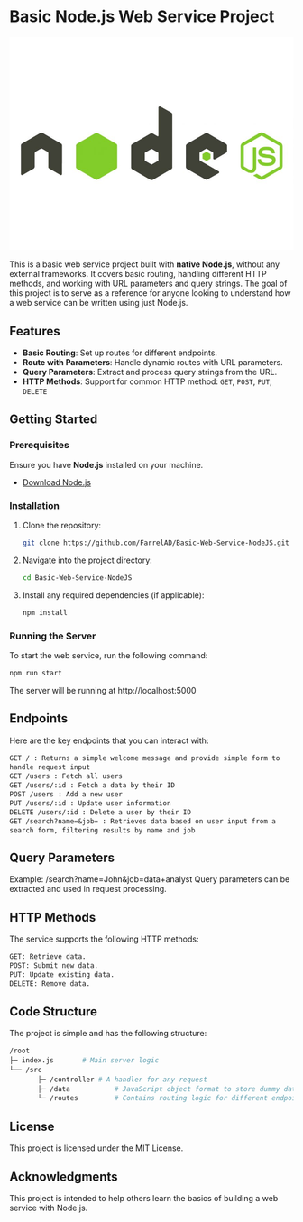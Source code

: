 # Basic Node.js Web Service Project

![NodeJS](docs/img/nodejs.jpg)

This is a basic web service project built with **native Node.js**, without any external frameworks. It covers basic routing, handling different HTTP methods, and working with URL parameters and query strings. The goal of this project is to serve as a reference for anyone looking to understand how a web service can be written using just Node.js.

## Features

- **Basic Routing**: Set up routes for different endpoints.
- **Route with Parameters**: Handle dynamic routes with URL parameters.
- **Query Parameters**: Extract and process query strings from the URL.
- **HTTP Methods**: Support for common HTTP method: `GET`, `POST`, `PUT`, `DELETE`

## Getting Started

### Prerequisites

Ensure you have **Node.js** installed on your machine.

- [Download Node.js](https://nodejs.org/en/download/)

### Installation

1. Clone the repository:
    ```bash
    git clone https://github.com/FarrelAD/Basic-Web-Service-NodeJS.git
    ```
2. Navigate into the project directory:
    ```bash
    cd Basic-Web-Service-NodeJS
    ```
3. Install any required dependencies (if applicable):
    ```bash
    npm install
    ```

### Running the Server

To start the web service, run the following command:

```bash
npm run start
```
The server will be running at http://localhost:5000

## Endpoints
Here are the key endpoints that you can interact with:

```
GET / : Returns a simple welcome message and provide simple form to handle request input
GET /users : Fetch all users
GET /users/:id : Fetch a data by their ID
POST /users : Add a new user
PUT /users/:id : Update user information
DELETE /users/:id : Delete a user by their ID
GET /search?name=&job= : Retrieves data based on user input from a search form, filtering results by name and job
```

## Query Parameters
Example: /search?name=John&job=data+analyst
Query parameters can be extracted and used in request processing.

## HTTP Methods
The service supports the following HTTP methods:

```
GET: Retrieve data.
POST: Submit new data.
PUT: Update existing data.
DELETE: Remove data.
```

## Code Structure
The project is simple and has the following structure:

```bash
/root
├─ index.js       # Main server logic
└── /src
       ├─ /controller # A handler for any request
       ├─ /data           # JavaScript object format to store dummy data
       └─ /routes         # Contains routing logic for different endpoints
```

## License
This project is licensed under the MIT License.

## Acknowledgments
This project is intended to help others learn the basics of building a web service with Node.js.